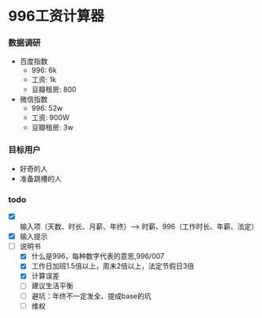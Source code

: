 # 996工资计算器

### 数据调研
* 百度指数
  * 996: 6k
  * 工资: 1k
  * 豆瓣租房: 800
* 微信指数
  * 996: 52w
  * 工资: 900W
  * 豆瓣租房: 3w

### 目标用户
* 好奇的人
* 准备跳槽的人


### todo
* [x] 输入项（天数、时长、月薪、年终）--> 时薪、996（工作时长、年薪、法定）
* [x] 输入提示
* [ ] 说明书
  * [x] 什么是996，每种数字代表的意思,996/007
  * [x] 工作日加班1.5倍以上，周末2倍以上，法定节假日3倍
  * [x] 计算误差
  * [ ] 建议生活平衡
  * [ ] 避坑：年终不一定发全、提成base的坑
  * [ ] 维权
